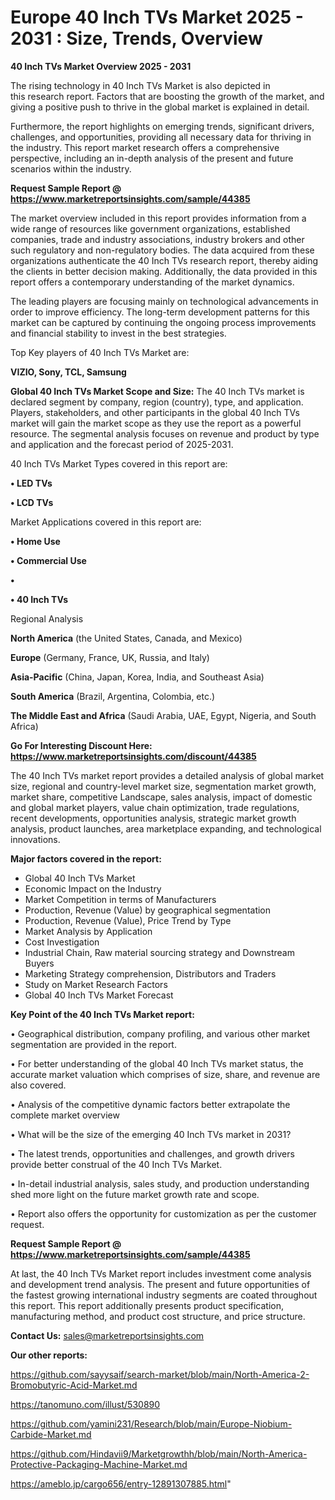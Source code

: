 # Europe 40 Inch TVs Market 2025 - 2031 : Size, Trends, Overview

<Strong> 40 Inch TVs Market Overview 2025 - 2031</strong>

The rising technology in 40 Inch TVs Market is also depicted in this research report. Factors that are boosting the growth of the market, and giving a positive push to thrive in the global market is explained in detail.

Furthermore, the report highlights on emerging trends, significant drivers, challenges, and opportunities, providing all necessary data for thriving in the industry. This report market research offers a comprehensive perspective, including an in-depth analysis of the present and future scenarios within the industry.

<strong>Request Sample Report @ <a href=https://www.marketreportsinsights.com/sample/44385>https://www.marketreportsinsights.com/sample/44385</a></strong>

The market overview included in this report provides information from a wide range of resources like government organizations, established companies, trade and industry associations, industry brokers and other such regulatory and non-regulatory bodies. The data acquired from these organizations authenticate the 40 Inch TVs research report, thereby aiding the clients in better decision making. Additionally, the data provided in this report offers a contemporary understanding of the market dynamics.

The leading players are focusing mainly on technological advancements in order to improve efficiency. The long-term development patterns for this market can be captured by continuing the ongoing process improvements and financial stability to invest in the best strategies.

Top Key players of 40 Inch TVs Market are:

<strong>VIZIO, Sony, TCL, Samsung</strong>

<strong><b>Global 40 Inch TVs Market Scope and Size:</b></strong>
The 40 Inch TVs market is declared segment by company, region (country), type, and application. Players, stakeholders, and other participants in the global 40 Inch TVs market will gain the market scope as they use the report as a powerful resource. The segmental analysis focuses on revenue and product by type and application and the forecast period of 2025-2031.

40 Inch TVs Market Types covered in this report are:

<strong>•  LED TVs

•  LCD TVs</strong>

Market Applications covered in this report are:

<strong>•  Home Use

•  Commercial Use

•  

•  40 Inch TVs</strong> 

Regional Analysis

<strong>North America</strong> (the United States, Canada, and Mexico)

<strong>Europe</strong> (Germany, France, UK, Russia, and Italy)

<strong>Asia-Pacific</strong> (China, Japan, Korea, India, and Southeast Asia)

<strong>South America</strong> (Brazil, Argentina, Colombia, etc.)

<strong>The Middle East and Africa</strong> (Saudi Arabia, UAE, Egypt, Nigeria, and South Africa)

<strong>Go For Interesting Discount Here: <a href=https://www.marketreportsinsights.com/discount/44385>https://www.marketreportsinsights.com/discount/44385</a></strong>

The 40 Inch TVs market report provides a detailed analysis of global market size, regional and country-level market size, segmentation market growth, market share, competitive Landscape, sales analysis, impact of domestic and global market players, value chain optimization, trade regulations, recent developments, opportunities analysis, strategic market growth analysis, product launches, area marketplace expanding, and technological innovations.

<strong><b>Major factors covered in the report:</b></strong>
<ul>
  <li>Global 40 Inch TVs Market </li>
  <li>Economic Impact on the Industry</li>
  <li>Market Competition in terms of Manufacturers</li>
  <li>Production, Revenue (Value) by geographical segmentation</li>
  <li>Production, Revenue (Value), Price Trend by Type</li>
  <li>Market Analysis by Application</li>
  <li>Cost Investigation</li>
  <li>Industrial Chain, Raw material sourcing strategy and Downstream Buyers</li>
  <li>Marketing Strategy comprehension, Distributors and Traders</li>
  <li>Study on Market Research Factors</li>
  <li>Global 40 Inch TVs Market Forecast</li>
</ul>

<strong><b>Key Point of the 40 Inch TVs Market report:</b></strong>

• Geographical distribution, company profiling, and various other market segmentation are provided in the report.

• For better understanding of the global 40 Inch TVs market status, the accurate market valuation which comprises of size, share, and revenue are also covered.

• Analysis of the competitive dynamic factors better extrapolate the complete market overview

• What will be the size of the emerging 40 Inch TVs market in 2031?

• The latest trends, opportunities and challenges, and growth drivers provide better construal of the 40 Inch TVs Market.

• In-detail industrial analysis, sales study, and production understanding shed more light on the future market growth rate and scope.

• Report also offers the opportunity for customization as per the customer request.

<strong>Request Sample Report @ <a href=https://www.marketreportsinsights.com/sample/44385>https://www.marketreportsinsights.com/sample/44385</a></strong>

At last, the 40 Inch TVs Market report includes investment come analysis and development trend analysis. The present and future opportunities of the fastest growing international industry segments are coated throughout this report. This report additionally presents product specification, manufacturing method, and product cost structure, and price structure.

<strong>Contact Us:</strong>
sales@marketreportsinsights.com

<strong>Our other reports:</strong>

<a href=https://github.com/sayysaif/search-market/blob/main/North-America-2-Bromobutyric-Acid-Market.md>https://github.com/sayysaif/search-market/blob/main/North-America-2-Bromobutyric-Acid-Market.md</a>

<a href=https://tanomuno.com/illust/530890>https://tanomuno.com/illust/530890</a>

<a href=https://github.com/yamini231/Research/blob/main/Europe-Niobium-Carbide-Market.md>https://github.com/yamini231/Research/blob/main/Europe-Niobium-Carbide-Market.md</a>

<a href=https://github.com/Hindavii9/Marketgrowthh/blob/main/North-America-Protective-Packaging-Machine-Market.md>https://github.com/Hindavii9/Marketgrowthh/blob/main/North-America-Protective-Packaging-Machine-Market.md</a>

<a href=https://ameblo.jp/cargo656/entry-12891307885.html>https://ameblo.jp/cargo656/entry-12891307885.html</a>"
